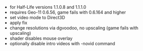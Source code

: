- for Half-Life versions 1.1.0.8 and 1.1.1.0
- requires Geo-11 0.6.56, game fails with 0.6.164 and higher
- set video mode to Direct3D
- apply fix
- change resolutions via dgvoodoo, no upscaling (game fails with upscaling)
- shader disables mouse overlay
- optionally disable intro videos with -novid command